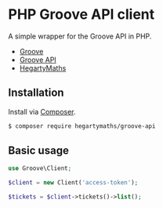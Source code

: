 PHP Groove API client
=====================

A simple wrapper for the Groove API in PHP.

* [Groove](https://www.groovehq.com)
* [Groove API](https://www.groovehq.com/docs)
* [HegartyMaths](https://hegartymaths.com)

## Installation

Install via [Composer](http://getcomposer.org).

```bash
$ composer require hegartymaths/groove-api
```

## Basic usage

```php
use Groove\Client;

$client = new Client('access-token');

$tickets = $client->tickets()->list();
```
